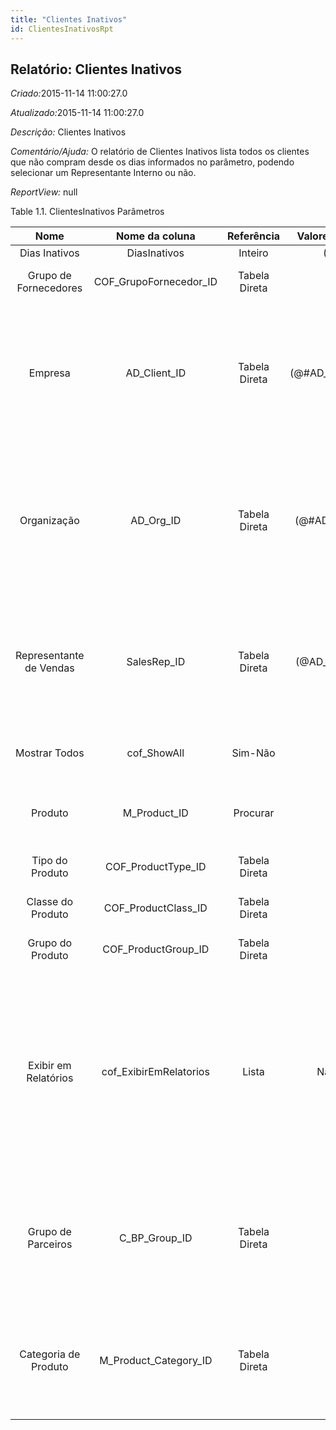 ```yaml
---
title: "Clientes Inativos"
id: ClientesInativosRpt
---
```

<div id="d28026e1" class="section chapter">

<div class="titlepage">

<div>

<div>

## Relatório: Clientes Inativos

</div>

</div>

</div>

<span class="emphasis"> *Criado:*</span>2015-11-14 11:00:27.0

<span class="emphasis">*Atualizado:*</span>2015-11-14 11:00:27.0

<span class="emphasis"> *Descrição:* </span>Clientes Inativos

<span class="emphasis"> *Comentário/Ajuda:* </span>O relatório de
Clientes Inativos lista todos os clientes que não compram desde os dias
informados no parâmetro, podendo selecionar um Representante Interno ou
não.

<span class="emphasis"> *ReportView:* </span>null

<div id="d28026e25" class="table">

<div class="table-title">

Table 1.1. ClientesInativos
Parâmetros

</div>

<div class="table-contents">

|          Nome           |      Nome da coluna      |  Referência   |   Valores(Padrão)    |                                  Descrição                                   |                                                                                                         Comentário/Ajuda                                                                                                          |
| :---------------------: | :----------------------: | :-----------: | :------------------: | :--------------------------------------------------------------------------: | :-------------------------------------------------------------------------------------------------------------------------------------------------------------------------------------------------------------------------------: |
|      Dias Inativos      |       DiasInativos       |    Inteiro    |        (180)         |                                     null                                     |                                                                                                               null                                                                                                                |
|  Grupo de Fornecedores  | COF\_GrupoFornecedor\_ID | Tabela Direta |                      |                     Identifica um grupo de fornecedores                      |                                                                                                       Grupo de Fornecedores                                                                                                       |
|         Empresa         |      AD\_Client\_ID      | Tabela Direta | (@\#AD\_Client\_ID@) |                   Empresa/Locatário para esta instalação.                    |                              Uma Empresa é uma Companhia ou uma Entidade Legal (pessoa jurídica). Dados não podem ser compartilhados entre Empresas. Locatário é um sinônimo para Empresa (Client).                               |
|       Organização       |       AD\_Org\_ID        | Tabela Direta |  (@\#AD\_Org\_ID@)   |                  Entidade organizacional dentro da Empresa                   |                                    Uma "Organização" é uma unidade de sua "Empresa" ou "Entidade Legal" - os exemplos são loja, departamento. Você pode compartilhar dados entre organizações.                                    |
| Representante de Vendas |       SalesRep\_ID       | Tabela Direta |   (@AD\_User\_ID@)   |          Representante de Vendas ou Promotor de Vendas da Companhia          |                                   O campo "Representante de Vendas" indica o representante de vendas para esta região. Qualquer Representante de Vendas tem que ser um usuário interno válido.                                    |
|      Mostrar Todos      |       cof\_ShowAll       |    Sim-Não    |                      |        Mostrar todos ou somente clientes que já compraram alguma vez         |                                                                                                               null                                                                                                                |
|         Produto         |      M\_Product\_ID      |   Procurar    |                      |                            Produto, Serviço, Item                            |                                                                               Identifica um item que é ou comprado ou vendido por esta organização.                                                                               |
|     Tipo do Produto     |   COF\_ProductType\_ID   | Tabela Direta |                      |              Coluna de relação com a tabela de tipo de produto               |                                                                                                    Primary Key : Product Type                                                                                                     |
|    Classe do Produto    |  COF\_ProductClass\_ID   | Tabela Direta |                      |             Coluna de relação com a tabela de classe de produto              |                                                                                                    Primary Key : Product Class                                                                                                    |
|    Grupo do Produto     |  COF\_ProductGroup\_ID   | Tabela Direta |                      |              Coluna de relação com a tabela de grupo do produto              |                                                                                                    Primary Key : Product Group                                                                                                    |
|  Exibir em Relatórios   | cof\_ExibirEmRelatorios  |     Lista     |       Não Sim        | Indica se Documentos deste TdD são ou não exibidos em relatórios do sistema. | Usado por exemplo para excluir documentos que não compõem receitas de vendas (venda de ativo imobilizado, remessas, etc) ou outras situações. Consultar documentações para saber os relatórios que interpretam ou não esta opção. |
|   Grupo de Parceiros    |     C\_BP\_Group\_ID     | Tabela Direta |                      |                        Grupo de Parceiros de Negócios                        |                                                O "Grupo de Parceiros de Negócios" oferece um método de definição dos padrões a serem usados por Parceiros de Negócios individuais.                                                |
|  Categoria de Produto   | M\_Product\_Category\_ID | Tabela Direta |                      |                           Categoria de um Produto                            |                                                     Identifica a categoria à qual este produto pertence. Categorias de Produto são usadas para formação de preços e seleção.                                                      |

</div>

</div>

  

</div>
